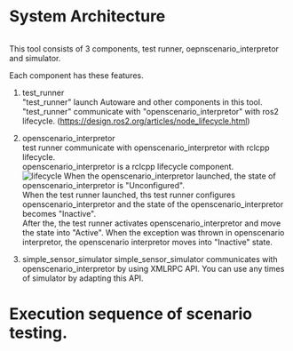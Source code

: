 # System Architecture
```plantuml source="docs/design/uml/whole_architecture.pu"
```

This tool consists of 3 components, test runner, oepnscenario_interpretor and simulator.

Each component has these features.

1. test_runner  
"test_runner" launch Autoware and other components in this tool.
"test_runner" communicate with "openscenario_interpretor" with ros2 lifecycle.
(https://design.ros2.org/articles/node_lifecycle.html)

1. openscenario_interpretor  
test runner communicate with openscenario_interpretor with rclcpp lifecycle.  
openscenario_interpretor is a rclcpp lifecycle component.  
![lifecycle](https://design.ros2.org/img/node_lifecycle/life_cycle_sm.png "lifecycle")
When the openscenario_interpretor launched, the state of openscenario_interpretor is "Unconfigured".  
When the test runner launched, ths test runner configures openscenario_interpretor and the state of the openscenario_interpretor becomes "Inactive".  
After the, the test runner activates openscenario_interpretor and move the state into "Active".
When the exception was thrown in openscenario interpretor, the openscenario interpretor moves into "Inactive" state.

1. simple_sensor_simulator
simple_sensor_simulator communicates with openscenario_interpretor by using XMLRPC API.
You can use any times of simulator by adapting this API.

# Execution sequence of scenario testing.

```plantuml source="docs/design/uml/sequence.pu"
```

